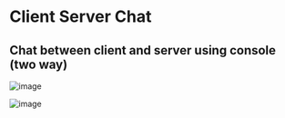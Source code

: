 # Client Server Chat

## Chat between client and server using console (two way)

![image](https://github.com/ZeinabAbdien00/iti-tasks/assets/105871085/ec332930-6b7b-4e2f-b423-9c0d1985378f)

![image](https://github.com/ZeinabAbdien00/iti-tasks/assets/105871085/bb446207-d8cf-4c6d-8938-e3287b51d61f)


